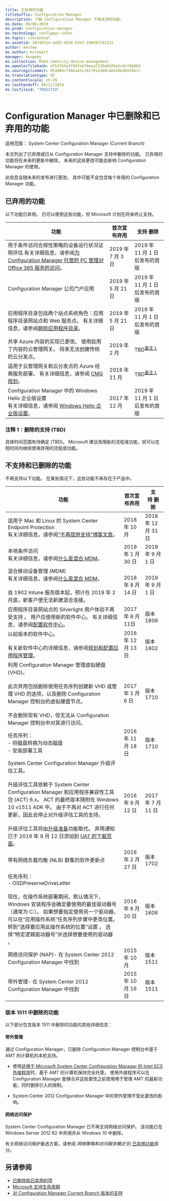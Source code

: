 ```yaml
---
title: 已弃用的功能
titleSuffix: Configuration Manager
description: 了解 Configuration Manager 不再支持的功能。
ms.date: 09/06/2019
ms.prod: configuration-manager
ms.technology: configmgr-other
ms.topic: conceptual
ms.assetid: 287a6324-ae65-4d38-b2ef-198d47c91231
author: mestew
ms.author: mstewart
manager: dougeby
ms.collection: M365-identity-device-management
ms.openlocfilehash: dfb37b5e3f84feb70eea7120ab503a5c8e76b00d
ms.sourcegitcommit: 05a984cf94ea43c392701a389c4eb20bd692847c
ms.translationtype: HT
ms.contentlocale: zh-CN
ms.lasthandoff: 09/12/2019
ms.locfileid: "70922719"
---
```

# <a name="removed-and-deprecated-features-for-configuration-manager"></a>Configuration Manager 中已删除和已弃用的功能

适用范围：  System Center Configuration Manager (Current Branch)

本文列出了已弃用或已从 Configuration Manager 支持中删除的功能。 已弃用的功能将在未来的更新中删除。 未来的这些更改可能会影响 Configuration Manager 的使用。  

此信息会随未来的发布进行更改。 其中可能不会包含每个弃用的 Configuration Manager 功能。

## <a name="deprecated-features"></a>已弃用的功能

以下功能已弃用。 仍可以使用这些功能，但 Microsoft 计划在将来终止支持。

|功能|首次宣布弃用|支持&nbsp;删除|  
|-----------|---|--------------|  
| 用于条件访问合规性策略的设备运行状况证明评估 <!--1235616 aka 3608202--> 有关详细信息，请参阅[为 Configuration Manager 托管的 PC 管理对 Office 365 服务的访问](/sccm/mdm/deploy-use/manage-access-to-o365-services-for-pcs-managed-by-sccm#step-1-configure-compliance-policy)。| 2019 年 7 月 3 日 | 2019 年 11 月 1 日后发布的首版 |
| Configuration Manager 公司门户应用 | 2019 年 5 月 21 日 | 2019 年 11 月 1 日后发布的首版|
| 应用程序目录包括两个站点系统角色：应用程序目录网站点和 Web 服务点。 有关详细信息，请参阅[删除应用程序目录](/sccm/apps/plan-design/plan-for-and-configure-application-management#bkmk_remove-appcat)。 | 2019 年 5 月 21 日 | 2019 年 11 月 1 日后发布的首版|
|共享 Azure 内容的实现已更改。 使用启用了内容的云管理网关。 将来无法创建传统的云分发点。|2019 年 2 月|TBD<sup>[备注 1](#bkmk_note1)</sup>|
|适用于云管理网关和云分发点的 Azure 经典服务部署。 有关详细信息，请参阅 [CMG 规划](/sccm/core/clients/manage/cmg/plan-cloud-management-gateway#azure-resource-manager)。|2018 年 11 月|TBD<sup>[备注 1](#bkmk_note1)</sup>|
|Configuration Manager 中的 Windows Hello 企业版设置<br>有关详细信息，请参阅 [Windows Hello 企业版设置](/sccm/protect/deploy-use/windows-hello-for-business-settings)。|2017 年 12 月|2019 年 11 月 1 日后发布的首版|

### <a name="bkmk_note1"></a> 注释 1：删除的支持 (TBD)

具体时间范围有待确定 (TBD)。 Microsoft 建议改用新的流程或功能，但可以在短时间内继续使用弃用的流程或功能。

## <a name="unsupported-and-removed-features"></a>不支持和已删除的功能

不再支持以下功能。 在某些情况下，这些功能不再存在于产品中。

|功能|首次宣布弃用|支持&nbsp;删除|  
|-----------|---|--------------|  
|适用于 Mac 和 Linux 的 System Center Endpoint Protection<br>有关详细信息，请参阅[“不再提供支持”博客文章](https://go.microsoft.com/fwlink/?linkid=870182)。|2018 年 10 月|2018 年 12 月 31 日|
|本地条件访问<br>有关详细信息，请参阅[什么是混合 MDM](/sccm/mdm/understand/hybrid-mobile-device-management)。|2019 年 1 月 30 日|2019 年 9 月 1 日|
|混合移动设备管理 (MDM)<br>有关详细信息，请参阅[什么是混合 MDM](/sccm/mdm/understand/hybrid-mobile-device-management)。<br><br>自 1902 Intune 服务版本起，预计在 2019 年 2 月底，新客户便无法新建混合连接。<!--Intune feature 2683117-->|2018 年 8 月 14 日|2019 年 9 月 1 日|
|应用程序目录网站点的 Silverlight 用户体验不再受支持  。 用户应使用新的软件中心。 有关详细信息，请参阅[配置软件中心](/sccm/apps/plan-design/plan-for-software-center#bkmk_userex)。<!--1358309-->|2017 年 8 月 11日| 版本 1806|
|以前版本的软件中心。<br><br>有关新软件中心的详细信息，请参阅[规划和配置应用程序管理](/sccm/apps/plan-design/plan-for-and-configure-application-management##bkmk_userex)。|2016 年 12 月 13 日|版本 1802|
|利用 Configuration Manager 管理虚拟硬盘 (VHD)。 <br><br>此次弃用包括删除使用任务序列创建新 VHD 或管理 VHD 的选项，以及删除 Configuration Manager 控制台的虚拟硬盘节点。 <br><br>不会删除现有 VHD，但无法从 Configuration Manager 控制台中对其进行访问。  |2017 年 1 月 6 日 |版本 1710|
|任务序列： <br /> - 将磁盘转换为动态磁盘 <br /> - 安装部署工具 |2016 年 11 月 18 日|版本 1710|
|System Center Configuration Manager 升级评估工具。 <br><br>升级评估工具依赖于 System Center Configuration Manager 和应用程序兼容性工具包 (ACT) 6.x。 ACT 的最终版本随附在 Windows 10 v1511 ADK 中。 由于不再对 ACT 进行任何更新，因此会停止对升级评估工具的支持。 <br><br>升级评估工具将由[升级准备](/sccm/core/clients/manage/upgrade/upgrade-analytics)功能取代。 弃用通知已于 2016 年 9 月 12 日添加到 [UAT 的下载页面](https://www.microsoft.com/download/details.aspx?id=37145)。 | 2016 年 9 月 12 日  | 2017 年 7 月 11 日 |
|带有网络负载均衡 (NLB) 群集的软件更新点 | 2016 年 2 月 27 日 | 版本 1702 |
|任务序列： <br /> - OSDPreserveDriveLetter  <br /><br /> 现在，在操作系统部署期间，默认情况下，Windows 安装程序会确定要使用的最佳驱动器号（通常为 C:）。 如果想要指定使用另一个驱动器，可以在“应用操作系统”任务序列步骤中更改位置。 转到“选择要应用此操作系统的位置”设置  。 选择“特定逻辑驱动器号”并选择想要使用的驱动器  。 |2016 年 6 月 20 日 |版本 1606 |
|网络访问保护 (NAP)- 在 System Center 2012 Configuration Manager 中找到|2015 年 10 月|版本 1511|  
|带外管理- 在 System Center 2012 Configuration Manager 中找到|2015 年 10 月 16 日|版本 1511|

### <a name="features-removed-in-version-1511"></a>版本 1511 中删除的功能

以下部分包含版本 1511 中删除的功能的其他详细信息：

#### <a name="bkmk_amt"></a>带外管理  

通过 Configuration Manager，已删除 Configuration Manager 控制台中基于 AMT 的计算机的本机支持。  

- 使用[适用于 Microsoft System Center Configuration Manager 的 Intel SCS 外接程序](https://www.intel.com/content/www/us/en/software/setup-configuration-software.html)时，基于 AMT 的计算机保持完全托管。 使用外接程序可以在 Configuration Manager 能够合并这些更改之前使用用于管理 AMT 的最新功能，同时删除引入的限制。  

- System Center 2012 Configuration Manager 中的带外管理不受此更改的影响。  

#### <a name="bkmk_nap"></a>网络访问保护

System Center Configuration Manager 已不再支持网络访问保护。 该功能已在 Windows Server 2012 R2 中弃用并从 Windows 10 中删除。  

有关网络访问保护备选方案，请参阅 *网络策略和访问服务概述* 的 [已弃用功能](https://technet.microsoft.com/library/hh831683.aspx)部分。

## <a name="see-also"></a>另请参阅

- [已删除和已弃用的项](/sccm/core/plan-design/changes/deprecated/removed-and-deprecated)
- [Microsoft 支持生命周期](https://support.microsoft.com/lifecycle)
- [对 Configuration Manager Current Branch 版本的支持](/sccm/core/servers/manage/current-branch-versions-supported)
